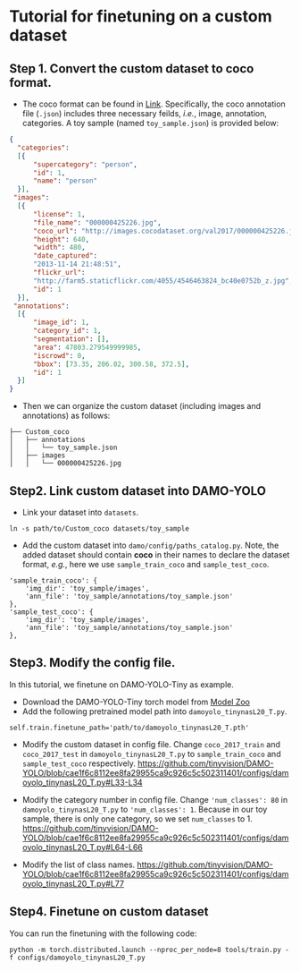 # Tutorial for finetuning on a custom dataset

## Step 1. Convert the custom dataset to coco format.

- The coco format can be found in [Link](https://cocodataset.org/#format-data). Specifically, the coco annotation file (`.json`) includes three necessary feilds, *i.e.*, image, annotation, categories. A toy sample (named `toy_sample.json`) is provided below:

```json
{
  "categories": 
  [{
      "supercategory": "person", 
      "id": 1, 
      "name": "person"
  }], 
 "images": 
  [{
      "license": 1, 
      "file_name": "000000425226.jpg",        
      "coco_url": "http://images.cocodataset.org/val2017/000000425226.jpg", 
      "height": 640, 
      "width": 480, 
      "date_captured": 
      "2013-11-14 21:48:51", 
      "flickr_url": 
      "http://farm5.staticflickr.com/4055/4546463824_bc40e0752b_z.jpg", 
      "id": 1
  }], 
 "annotations": 
  [{
      "image_id": 1, 
      "category_id": 1, 
      "segmentation": [], 
      "area": 47803.279549999985, 
      "iscrowd": 0, 
      "bbox": [73.35, 206.02, 300.58, 372.5], 
      "id": 1
  }]
}
```

- Then we can organize the custom dataset (including images and annotations) as follows:
```
├── Custom_coco
│   ├── annotations
│   │   └── toy_sample.json
│   ├── images
│   │   └── 000000425226.jpg
```

## Step2. Link custom dataset into DAMO-YOLO
- Link your dataset into `datasets`. 
```
ln -s path/to/Custom_coco datasets/toy_sample
```

- Add the custom dataset into `damo/config/paths_catalog.py`. Note, the added dataset should contain **coco** in their names to declare the dataset format, *e.g.*, here we use `sample_train_coco` and `sample_test_coco`.
```
'sample_train_coco': {
    'img_dir': 'toy_sample/images',
    'ann_file': 'toy_sample/annotations/toy_sample.json'
},
'sample_test_coco': {
    'img_dir': 'toy_sample/images',
    'ann_file': 'toy_sample/annotations/toy_sample.json'
},
```


## Step3. Modify the config file.
In this tutorial, we finetune on DAMO-YOLO-Tiny as example.
- Download the DAMO-YOLO-Tiny torch model from [Model Zoo](https://github.com/tinyvision/DAMO-YOLO#Model-Zoo)
- Add the following pretrained model path into `damoyolo_tinynasL20_T.py`.
```
self.train.finetune_path='path/to/damoyolo_tinynasL20_T.pth'
```
- Modify the custom dataset in config file. Change `coco_2017_train` and `coco_2017_test` in `damoyolo_tinynasL20_T.py` to `sample_train_coco` and `sample_test_coco` respectively.
https://github.com/tinyvision/DAMO-YOLO/blob/cae1f6c8112ee8fa29955ca9c926c5c502311401/configs/damoyolo_tinynasL20_T.py#L33-L34

- Modify the category number in config file. Change `'num_classes': 80` in `damoyolo_tinynasL20_T.py` to `'num_classes': 1`. Because in our toy sample, there is only one category, so we set `num_classes` to 1.
https://github.com/tinyvision/DAMO-YOLO/blob/cae1f6c8112ee8fa29955ca9c926c5c502311401/configs/damoyolo_tinynasL20_T.py#L64-L66

- Modify the list of class names.
https://github.com/tinyvision/DAMO-YOLO/blob/cae1f6c8112ee8fa29955ca9c926c5c502311401/configs/damoyolo_tinynasL20_T.py#L77

## Step4. Finetune on custom dataset
You can run the finetuning with the following code:
```
python -m torch.distributed.launch --nproc_per_node=8 tools/train.py -f configs/damoyolo_tinynasL20_T.py
```

